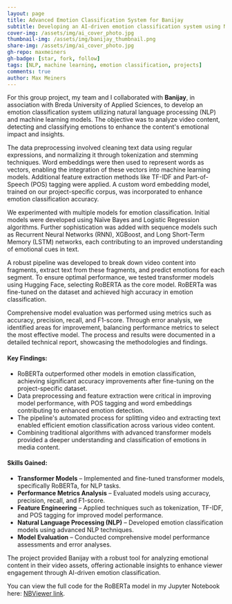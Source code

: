 ```yaml
---
layout: page
title: Advanced Emotion Classification System for Banijay
subtitle: Developing an AI-driven emotion classification system using NLP and machine learning
cover-img: /assets/img/ai_cover_photo.jpg
thumbnail-img: /assets/img/banijay_thumbnail.png
share-img: /assets/img/ai_cover_photo.jpg
gh-repo: maxmeiners
gh-badge: [star, fork, follow]
tags: [NLP, machine learning, emotion classification, projects]
comments: true
author: Max Meiners
---
```


<div>
  <p>For this group project, my team and I collaborated with <strong>Banijay</strong>, in association with Breda University of Applied Sciences, to develop an emotion classification system utilizing natural language processing (NLP) and machine learning models. The objective was to analyze video content, detecting and classifying emotions to enhance the content's emotional impact and insights.</p>
  
  <p>The data preprocessing involved cleaning text data using regular expressions, and normalizing it through tokenization and stemming techniques. Word embeddings were then used to represent words as vectors, enabling the integration of these vectors into machine learning models. Additional feature extraction methods like TF-IDF and Part-of-Speech (POS) tagging were applied. A custom word embedding model, trained on our project-specific corpus, was incorporated to enhance emotion classification accuracy.</p>

  <p>We experimented with multiple models for emotion classification. Initial models were developed using Naïve Bayes and Logistic Regression algorithms. Further sophistication was added with sequence models such as Recurrent Neural Networks (RNN), XGBoost, and Long Short-Term Memory (LSTM) networks, each contributing to an improved understanding of emotional cues in text.</p>

  <p>A robust pipeline was developed to break down video content into fragments, extract text from these fragments, and predict emotions for each segment. To ensure optimal performance, we tested transformer models using Hugging Face, selecting RoBERTA as the core model. RoBERTa was fine-tuned on the dataset and achieved high accuracy in emotion classification.</p>

  <p>Comprehensive model evaluation was performed using metrics such as accuracy, precision, recall, and F1-score. Through error analysis, we identified areas for improvement, balancing performance metrics to select the most effective model. The process and results were documented in a detailed technical report, showcasing the methodologies and findings.</p>

  <h4>Key Findings:</h4>
  <ul>
    <li>RoBERTa outperformed other models in emotion classification, achieving significant accuracy improvements after fine-tuning on the project-specific dataset.</li>
    <li>Data preprocessing and feature extraction were critical in improving model performance, with POS tagging and word embeddings contributing to enhanced emotion detection.</li>
    <li>The pipeline's automated process for splitting video and extracting text enabled efficient emotion classification across various video content.</li>
    <li>Combining traditional algorithms with advanced transformer models provided a deeper understanding and classification of emotions in media content.</li>
  </ul>

  <h4>Skills Gained:</h4>
  <ul>
    <li><strong>Transformer Models</strong> – Implemented and fine-tuned transformer models, specifically RoBERTa, for NLP tasks.</li>
    <li><strong>Performance Metrics Analysis</strong> – Evaluated models using accuracy, precision, recall, and F1-score.</li>
    <li><strong>Feature Engineering</strong> – Applied techniques such as tokenization, TF-IDF, and POS tagging for improved model performance.</li>
    <li><strong>Natural Language Processing (NLP)</strong> – Developed emotion classification models using advanced NLP techniques.</li>
    <li><strong>Model Evaluation</strong> – Conducted comprehensive model performance assessments and error analyses.</li>
  </ul>

  <p>The project provided Banijay with a robust tool for analyzing emotional content in their video assets, offering actionable insights to enhance viewer engagement through AI-driven emotion classification.</p>

  <p>
    You can view the full code for the RoBERTa model in my Jupyter Notebook here: <a href="https://nbviewer.org/github/MaxMeiners/maxmeiners.github.io/blob/master/Year%202%20ADS%26AI%20repositories/Project%203/RoBERTa%20model/roberta_model_best_performing.ipynb" target="_blank">NBViewer link</a>.
  </p>
</div>
